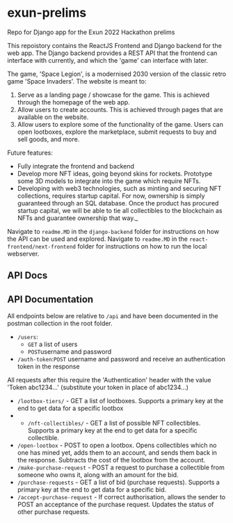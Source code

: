 # exun-prelims
Repo for Django app for the Exun 2022 Hackathon prelims

This repoistory contains the ReactJS Frontend and Django backend for the web app. The Django backend provides a REST API that the frontend can interface with currently, and which the 'game' can interface with later. 

The game, 'Space Legion', is a modernised 2030 version of the classic retro game 'Space Invaders'. The website is meant to:
1. Serve as a landing page / showcase for the game. This is achieved through the homepage of the web app.
2. Allow users to create accounts. This is achieved through pages that are available on the website.
3. Allow users to explore some of the functionality of the game. Users can open lootboxes, explore the marketplace, submit requests to buy and sell goods, and more.

Future features:
- Fully integrate the frontend and backend
- Develop more NFT ideas, going beyond skins for rockets. Prototype some 3D models to integrate into the game which require NFTs.
- Developing with web3 technologies, such as minting and securing NFT collections, requires startup capital. For now, ownership is simply guaranteed through an SQL database. Once the product has procured startup capital, we will be able to tie all collectibles to the blockchain as NFTs and guarantee ownership that way._


Navigate to `readme.MD` in the `django-backend` folder for instructions on how the API can be used and explored.
Navigate to `readme.MD` in the `react-frontend/next-frontend` folder for instructions on how to run the local webserver.

## API Docs
## API Documentation
All endpoints below are relative to `/api` and have been documented in the postman collection in the root folder.

- `/users`: 
  -   `GET` a list of users
  -   `POST`username and password
-   `/auth-token`:`POST` username and password and receive an authentication token in the response

All requests after this require the 'Authentication' header with the value 'Token abc1234...' (substitute your token in place of abc1234...)

- `/lootbox-tiers/` - GET a list of lootboxes. Supports a primary key at the end to get data for a specific lootbox
- - `/nft-collectibles/` - GET a list of possible NFT collectibles.  Supports a primary key at the end to get data for a specific collectible.
- `/open-lootbox` - POST to open a lootbox. Opens collectibles which no one has mined yet, adds them to an account, and sends them back in the response. Subtracts the cost of the lootbox from the account.
- `/make-purchase-request` - POST a request to purchase a collectible from someone who owns it, along with an amount for the bid.
- `/purchase-requests` - GET a list of bid (purchase requests).  Supports a primary key at the end to get data for a specific bid.
- `/accept-purchase-request` - If correct authorisation, allows the sender to POST an acceptance of the purchase request. Updates the status of other purchase requests.
